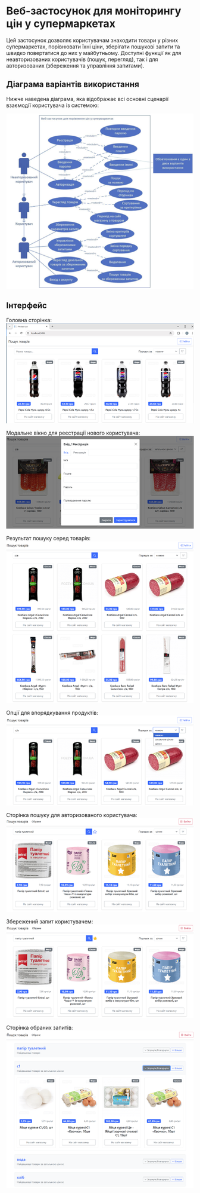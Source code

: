 # Веб-застосунок для моніторингу цін у супермаркетах

Цей застосунок дозволяє користувачам знаходити товари у різних супермаркетах, порівнювати їхні ціни, зберігати пошукові запити та швидко повертатися до них у майбутньому. Доступні функції як для неавторизованих користувачів (пошук, перегляд), так і для авторизованих (збереження та управління запитами).

## Діаграма варіантів використання

Нижче наведена діаграма, яка відображає всі основні сценарії взаємодії користувача із системою:

![Діаграма варіантів використання](./images/image.png)

## Інтерфейс
Головна сторінка:
![alt text](./images/image-7.png)

Модальне вікно для реєстрації нового користувача:  
![alt text](./images/image-3.png)

Результат пошуку серед товарів:  
![alt text](./images/image-1.png)

Опції для впорядкування продуктів:  
![alt text](./images/image-2.png)

Сторінка пошуку для авторизованого користувача:  
![alt text](./images/image-4.png)

Збережений запит користувачем:  
![alt text](./images/image-5.png)

Сторінка обраних запитів:  
![alt text](./images/image-6.png)
